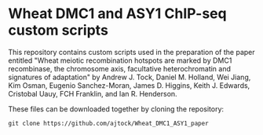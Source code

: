 # Wheat DMC1 and ASY1 ChIP-seq custom scripts
This repository contains custom scripts used in the preparation of the paper entitled "Wheat meiotic recombination hotspots are marked by DMC1 recombinase, the chromosome axis, facultative heterochromatin and signatures of adaptation" by Andrew J. Tock, Daniel M. Holland, Wei Jiang, Kim Osman, Eugenio Sanchez-Moran, James D. Higgins, Keith J. Edwards, Cristobal Uauy, FCH Franklin, and Ian R. Henderson.

These files can be downloaded together by cloning the repository:
```
git clone https://github.com/ajtock/Wheat_DMC1_ASY1_paper
```
